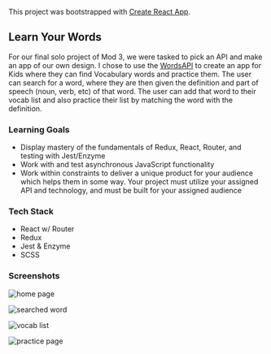 This project was bootstrapped with [Create React App](https://github.com/facebook/create-react-app).

## Learn Your Words
For our final solo project of Mod 3, we were tasked to pick an API and make an app of our own design. I chose to use the [WordsAPI](https://www.wordsapi.com/#) to create an app for Kids where they can find Vocabulary words and practice them. The user can search for a word, where they are then given the definition and part of speech (noun, verb, etc) of that word. The user can add that word to their vocab list and also practice their list by matching the word with the definition.

### Learning Goals
- Display mastery of the fundamentals of Redux, React, Router, and testing with Jest/Enzyme
- Work with and test asynchronous JavaScript functionality
- Work within constraints to deliver a unique product for your audience which helps them in some way. Your project must utilize your assigned API and technology, and must be built for your assigned audience

### Tech Stack
- React w/ Router 
- Redux 
- Jest & Enzyme 
- SCSS


### Screenshots
![home page](https://imgur.com/QHcvSYq.png)


![searched word](https://imgur.com/cSCLCc2.png)


![vocab list](https://imgur.com/ND4B0S5.png)


![practice page](https://imgur.com/c6TWR4v.png)
